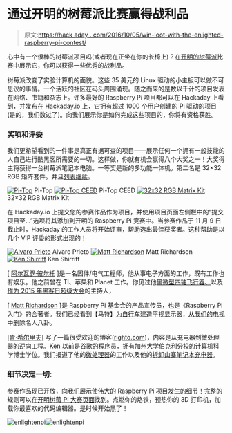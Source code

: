 # 通过开明的树莓派比赛赢得战利品

> 原文:[https://hack aday . com/2016/10/05/win-loot-with-the-enlighted-raspberry-pi-contest/](https://hackaday.com/2016/10/05/win-loot-with-the-enlightened-raspberry-pi-contest/)

心中有一个很棒的树莓派项目吗(或者现在正坐在你的长椅上)？在[开明的树莓派](https://hackaday.io/contest/15532-enlightened-raspberry-pi-contest)比赛中展示它，你可以获得一些优秀的战利品。

树莓派改变了实验计算机的面貌。这些 35 美元的 Linux 驱动的小主板可以做不可思议的事情。一个活跃的社区在码头周围涌现。随之而来的是数以千计的项目发表在网络、书籍和杂志上。许多最好的 Raspberry Pi 项目都可以在 Hackaday 上看到，并发布在 Hackaday.io 上，它拥有超过 1000 个用户创建的 Pi 驱动的项目(是的，我们数过了)。向我们展示你是如何完成这些项目的，你将有资格获胜。

### 奖项和评委

我们更希望看到的一件事是真正有据可查的项目——展示任何一个拥有一般技能的人自己进行酷黑客所需要的一切。这样做，你就有机会赢得八个大奖之一！大奖得主将获得一台树莓派笔记本电脑。一等奖是新的多功能一体机。第二名是 32×32 RGB 矩阵套件。并且[列表继续](https://hackaday.io/contest/15532-enlightened-raspberry-pi-contest/log/46760-prizes)。

 [![Pi-Top](../Images/ddf7c93e5a5dff6aecb3b9ebd996ecaa.png "pi-top")](https://hackaday.com/2016/10/05/win-loot-with-the-enlightened-raspberry-pi-contest/pi-top-2/) Pi-Top [![Pi-Top CEED](../Images/9e6af421f1003b10deeaf5272ccd7511.png "pi-top-ceed")](https://hackaday.com/2016/10/05/win-loot-with-the-enlightened-raspberry-pi-contest/pi-top-ceed/) Pi-Top CEED [![32x32 RGB Matrix Kit](../Images/257d770375710c04f4d288001efd6138.png "rgb-led-matrix-kit")](https://hackaday.com/2016/10/05/win-loot-with-the-enlightened-raspberry-pi-contest/rgb-led-matrix-kit/) 32×32 RGB Matrix Kit

在 Hackaday.io 上提交您的参赛作品作为项目，并使用项目页面左侧栏中的“提交项目至…”选项将其添加到开明的 Raspberry Pi 竞赛中。当参赛作品于 11 月 9 日截止时，Hackaday 的工作人员将开始评审，帮助选出最佳获奖者。这种帮助是以几个 VIP 评委的形式出现的！

 [![Alvaro Prieto](../Images/bf88a09e4e9db772ba00cedf4f028398.png "alvaro")](https://hackaday.com/2016/10/05/win-loot-with-the-enlightened-raspberry-pi-contest/alvaro/) Alvaro Prieto [![Matt Richardson](../Images/206caed551e3f70e63a38071f418da16.png "mattricharsonheadshot-1-copy")](https://hackaday.com/2016/10/05/win-loot-with-the-enlightened-raspberry-pi-contest/mattricharsonheadshot-1-copy/) Matt Richardson [![Ken Shirriff](../Images/87f4dab9cccc3b505870fff273683698.png "ks-color")](https://hackaday.com/2016/10/05/win-loot-with-the-enlightened-raspberry-pi-contest/ks-color/) Ken Shirriff

[ [阿尔瓦罗·彼尔托](https://twitter.com/alvaroprieto) ]是一名固件/电气工程师，他从事电子方面的工作，既有工作也有娱乐。他之前曾在 TI、苹果和 Planet 工作。你见过他[黑微型四轴飞行器、](http://hackaday.com/2014/12/10/reverse-engineering-the-proto-x-quadcopter-radio/)以及[作为 2015 年黑客日超级大会](http://hackaday.com/2015/12/04/alvaro-prietos-laser-shooting-robots/)的主持人，

[ [Matt Richardson](https://twitter.com/MattRichardson) ]是 Raspberry Pi 基金会的产品宣传员，也是《Raspberry Pi 入门》的合著者。我们已经看到【马特】[为自行车](http://hackaday.com/2013/03/06/dynamic-bicycle-headlight-uses-the-open-road-as-a-display/)建造平视显示器，[从我们的电视](http://hackaday.com/2011/08/16/automatically-weed-the-celebrity-gossip-out-of-your-tv-time/)中删除名人八卦。

[ [肯·希尔里夫]](https://twitter.com/kenshirriff) 写了一篇很受欢迎的博客([righto.com](http://righto.com))，内容是从充电器到微处理器的逆向工程。Ken 以前是谷歌的程序员，拥有加州大学伯克利分校的计算机科学博士学位。我们报道了他的[微处理器](https://hackaday.com/2016/09/15/the-surprising-story-of-the-first-microprocessors/)的工作以及他的[拆卸山寨笔记本充电器](https://hackaday.com/2016/09/08/top-ten-reasons-not-to-buy-a-fake-macbook-charger-number-eight-will-shock-you/)。

### 细节决定一切:

参赛作品现已开放，向我们展示使伟大的 Raspberry Pi 项目发生的细节！完整的规则可以在[开明树莓 Pi 大赛页面](https://hackaday.io/contest/15532-enlightened-raspberry-pi-contest)找到。点燃你的烙铁，预热你的 3D 打印机，加载你最喜欢的代码编辑器。是时候开始黑了！

[![enlightenpi](../Images/f868d4dcbf045a08037302af93e8771f.png)](https://hackaday.com/wp-content/uploads/2016/09/enlightenpi.jpg)[![enlightenpi](../Images/f868d4dcbf045a08037302af93e8771f.png)](https://hackaday.com/wp-content/uploads/2016/09/enlightenpi.jpg)